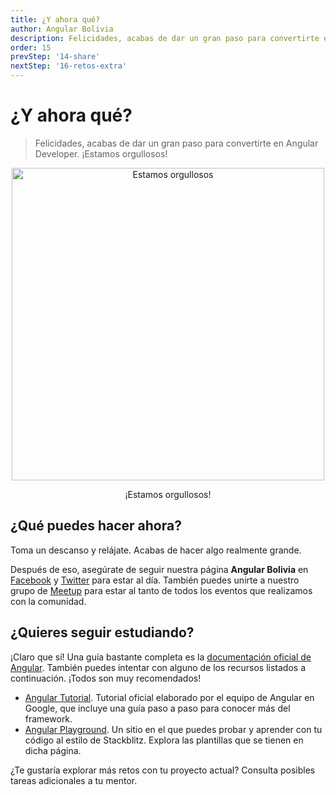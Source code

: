 ```yaml
---
title: ¿Y ahora qué?
author: Angular Bolivia
description: Felicidades, acabas de dar un gran paso para convertirte en Angular Developer. ¡Estamos orgullosos!
order: 15
prevStep: '14-share'
nextStep: '16-retos-extra'
---
```


# ¿Y ahora qué?

> Felicidades, acabas de dar un gran paso para convertirte en Angular Developer. ¡Estamos orgullosos!

<div align="center">
  <img src="https://media.giphy.com/media/xT8qBepJQzUjXpeWU8/giphy.gif" alt="Estamos orgullosos" style="width: 500px;">
  <p>
    ¡Estamos orgullosos!
  </p>
</div>

## ¿Qué puedes hacer ahora?

Toma un descanso y relájate. Acabas de hacer algo realmente grande.

Después de eso, asegúrate de seguir nuestra página **Angular Bolivia** en <a href="https://www.facebook.com/angular.bolivia" target="_blank" rel="noopener noreferrer">Facebook</a> y <a href="https://twitter.com/angularBolivia" target="_blank" rel="noopener noreferrer">Twitter</a> para estar al día. También puedes unirte a nuestro grupo de <a href="https://www.meetup.com/es/Angular-Bolivia/" target="_blank" rel="noopener noreferrer">Meetup</a> para estar al tanto de todos los eventos que realizamos con la comunidad.

## ¿Quieres seguir estudiando?

¡Claro que sí! Una guía bastante completa es la <a href="https://angular.dev" target="_blank" rel="noopener noreferrer">documentación oficial de Angular</a>. También puedes intentar con alguno de los recursos listados a continuación. ¡Todos son muy recomendados!

- <a href="https://angular.dev/tutorials" target="_blank" rel="noopener noreferrer">Angular Tutorial</a>. Tutorial oficial elaborado por el equipo de Angular en Google, que incluye una guía paso a paso para conocer más del framework.
- <a href="https://angular.dev/playground" target="_blank" rel="noopener noreferrer">Angular Playground</a>. Un sitio en el que puedes probar y aprender con tu código al estilo de Stackblitz. Explora las plantillas que se tienen en dicha página.

¿Te gustaría explorar más retos con tu proyecto actual? Consulta posibles tareas adicionales a tu mentor.
